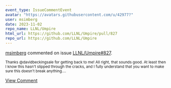 ```yaml
---
event_type: IssueCommentEvent
avatar: "https://avatars.githubusercontent.com/u/42977?"
user: msimberg
date: 2023-11-02
repo_name: LLNL/Umpire
html_url: https://github.com/LLNL/Umpire/pull/827
repo_url: https://github.com/LLNL/Umpire
---
```


<a href='https://github.com/msimberg' target='_blank'>msimberg</a> commented on issue <a href='https://github.com/LLNL/Umpire/pull/827' target='_blank'>LLNL/Umpire#827</a>.

<small>Thanks @davidbeckingsale for getting back to me! All right, that sounds good. At least then I know this hasn't slipped through the cracks, and I fully understand that you want to make sure this doesn't break anything....</small>

<a href='https://github.com/LLNL/Umpire/pull/827' target='_blank'>View Comment</a>